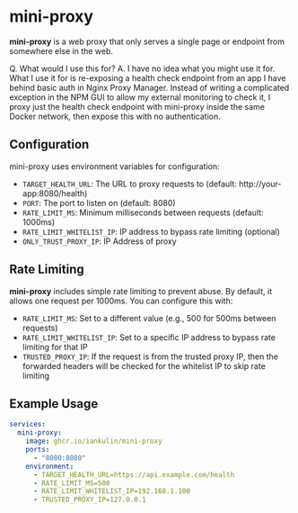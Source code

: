 # mini-proxy

**mini-proxy** is a web proxy that only serves a single page or endpoint from somewhere else in the web.

Q. What would I use this for?
A. I have no idea what you might use it for. What I use it for is re-exposing a health check endpoint from an app I have behind basic auth in Nginx Proxy Manager. Instead of writing a complicated exception in the NPM GUI to allow my external monitoring to check it, I proxy just the health check endpoint with mini-proxy inside the same Docker network, then expose this with no authentication.

## Configuration

mini-proxy uses environment variables for configuration:

- `TARGET_HEALTH_URL`: The URL to proxy requests to (default: http://your-app:8080/health)
- `PORT`: The port to listen on (default: 8080)
- `RATE_LIMIT_MS`: Minimum milliseconds between requests (default: 1000ms)
- `RATE_LIMIT_WHITELIST_IP`: IP address to bypass rate limiting (optional)
- `ONLY_TRUST_PROXY_IP`: IP Address of proxy

## Rate Limiting

**mini-proxy** includes simple rate limiting to prevent abuse. By default, it allows one request per 1000ms. You can configure this with:

- `RATE_LIMIT_MS`: Set to a different value (e.g., 500 for 500ms between requests)
- `RATE_LIMIT_WHITELIST_IP`: Set to a specific IP address to bypass rate limiting for that IP
- `TRUSTED_PROXY_IP`: If the request is from the trusted proxy IP, then the forwarded headers will be checked for the whitelist IP to skip rate limiting

## Example Usage

```yaml
services:
  mini-proxy:
    image: ghcr.io/iankulin/mini-proxy
    ports:
      - "8080:8080"
    environment:
      - TARGET_HEALTH_URL=https://api.example.com/health
      - RATE_LIMIT_MS=500
      - RATE_LIMIT_WHITELIST_IP=192.168.1.100
      - TRUSTED_PROXY_IP=127.0.0.1
